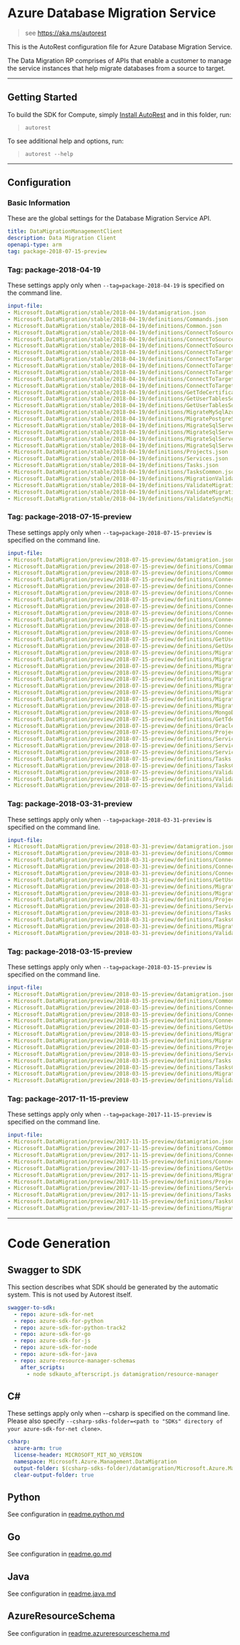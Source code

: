 # Azure Database Migration Service

> see https://aka.ms/autorest

This is the AutoRest configuration file for Azure Database Migration Service.

The Data Migration RP comprises of APIs that enable a customer to manage the service instances that help migrate databases from a source to target.

---

## Getting Started
To build the SDK for Compute, simply [Install AutoRest](https://aka.ms/autorest/install) and in this folder, run:

> `autorest`

To see additional help and options, run:

> `autorest --help`

---

## Configuration

### Basic Information
These are the global settings for the Database Migration Service API.

``` yaml
title: DataMigrationManagementClient
description: Data Migration Client
openapi-type: arm
tag: package-2018-07-15-preview
```

### Tag: package-2018-04-19

These settings apply only when `--tag=package-2018-04-19` is specified on the command line.

``` yaml $(tag) == 'package-2018-04-19'
input-file:
- Microsoft.DataMigration/stable/2018-04-19/datamigration.json
- Microsoft.DataMigration/stable/2018-04-19/definitions/Commands.json
- Microsoft.DataMigration/stable/2018-04-19/definitions/Common.json
- Microsoft.DataMigration/stable/2018-04-19/definitions/ConnectToSourceMySqlTask.json
- Microsoft.DataMigration/stable/2018-04-19/definitions/ConnectToSourcePostgreSqlSyncTask.json
- Microsoft.DataMigration/stable/2018-04-19/definitions/ConnectToSourceSqlServerTask.json
- Microsoft.DataMigration/stable/2018-04-19/definitions/ConnectToTargetAzureDbForMySqlTask.json
- Microsoft.DataMigration/stable/2018-04-19/definitions/ConnectToTargetAzureDbForPostgreSqlSyncTask.json
- Microsoft.DataMigration/stable/2018-04-19/definitions/ConnectToTargetSqlDbTask.json
- Microsoft.DataMigration/stable/2018-04-19/definitions/ConnectToTargetSqlMITask.json
- Microsoft.DataMigration/stable/2018-04-19/definitions/ConnectToTargetSqlMiSyncTask.json
- Microsoft.DataMigration/stable/2018-04-19/definitions/ConnectToTargetSqlSqlDbSyncTask.json
- Microsoft.DataMigration/stable/2018-04-19/definitions/GetTdeCertificatesSqlTask.json
- Microsoft.DataMigration/stable/2018-04-19/definitions/GetUserTablesSqlSyncTask.json
- Microsoft.DataMigration/stable/2018-04-19/definitions/GetUserTablesSqlTask.json
- Microsoft.DataMigration/stable/2018-04-19/definitions/MigrateMySqlAzureDbForMySqlSyncTask.json
- Microsoft.DataMigration/stable/2018-04-19/definitions/MigratePostgreSqlAzureDbForPostgreSqlSyncTask.json
- Microsoft.DataMigration/stable/2018-04-19/definitions/MigrateSqlServerSqlDbSyncTask.json
- Microsoft.DataMigration/stable/2018-04-19/definitions/MigrateSqlServerSqlDbTask.json
- Microsoft.DataMigration/stable/2018-04-19/definitions/MigrateSqlServerSqlMITask.json
- Microsoft.DataMigration/stable/2018-04-19/definitions/MigrateSqlServerSqlMiSyncTask.json
- Microsoft.DataMigration/stable/2018-04-19/definitions/Projects.json
- Microsoft.DataMigration/stable/2018-04-19/definitions/Services.json
- Microsoft.DataMigration/stable/2018-04-19/definitions/Tasks.json
- Microsoft.DataMigration/stable/2018-04-19/definitions/TasksCommon.json
- Microsoft.DataMigration/stable/2018-04-19/definitions/MigrationValidation.json
- Microsoft.DataMigration/stable/2018-04-19/definitions/ValidateMigrationInputSqlServerSqlMITask.json
- Microsoft.DataMigration/stable/2018-04-19/definitions/ValidateMigrationInputSqlServerSqlMiSyncTask.json
- Microsoft.DataMigration/stable/2018-04-19/definitions/ValidateSyncMigrationInputSqlServerTask.json
```

### Tag: package-2018-07-15-preview

These settings apply only when `--tag=package-2018-07-15-preview` is specified on the command line.

``` yaml $(tag) == 'package-2018-07-15-preview'
input-file:
- Microsoft.DataMigration/preview/2018-07-15-preview/datamigration.json
- Microsoft.DataMigration/preview/2018-07-15-preview/definitions/Commands.json
- Microsoft.DataMigration/preview/2018-07-15-preview/definitions/Common.json
- Microsoft.DataMigration/preview/2018-07-15-preview/definitions/ConnectToSourceMySqlTask.json
- Microsoft.DataMigration/preview/2018-07-15-preview/definitions/ConnectToSourceSqlServerTask.json
- Microsoft.DataMigration/preview/2018-07-15-preview/definitions/ConnectToSourcePostgreSqlSyncTask.json
- Microsoft.DataMigration/preview/2018-07-15-preview/definitions/ConnectToTargetAzureDbForMySqlTask.json
- Microsoft.DataMigration/preview/2018-07-15-preview/definitions/ConnectToTargetSqlDbTask.json
- Microsoft.DataMigration/preview/2018-07-15-preview/definitions/ConnectToTargetSqlMiSyncTask.json
- Microsoft.DataMigration/preview/2018-07-15-preview/definitions/ConnectToTargetSqlMITask.json
- Microsoft.DataMigration/preview/2018-07-15-preview/definitions/ConnectToTargetSqlSqlDbSyncTask.json
- Microsoft.DataMigration/preview/2018-07-15-preview/definitions/ConnectToTargetAzureDbForPostgreSqlSyncTask.json
- Microsoft.DataMigration/preview/2018-07-15-preview/definitions/GetUserTablesSqlSyncTask.json
- Microsoft.DataMigration/preview/2018-07-15-preview/definitions/GetUserTablesSqlTask.json
- Microsoft.DataMigration/preview/2018-07-15-preview/definitions/MigrateSchemaSqlServerSqlDbTask.json
- Microsoft.DataMigration/preview/2018-07-15-preview/definitions/MigrateMySqlAzureDbForMySqlSyncTask.json
- Microsoft.DataMigration/preview/2018-07-15-preview/definitions/MigratePostgreSqlAzureDbForPostgreSqlSyncTask.json
- Microsoft.DataMigration/preview/2018-07-15-preview/definitions/MigrateSqlServerSqlDbSyncTask.json
- Microsoft.DataMigration/preview/2018-07-15-preview/definitions/MigrateSqlServerSqlDbTask.json
- Microsoft.DataMigration/preview/2018-07-15-preview/definitions/MigrateSqlServerSqlMiSyncTask.json
- Microsoft.DataMigration/preview/2018-07-15-preview/definitions/MigrateSqlServerSqlMITask.json
- Microsoft.DataMigration/preview/2018-07-15-preview/definitions/MigrateSsisTask.json
- Microsoft.DataMigration/preview/2018-07-15-preview/definitions/MigrationValidation.json
- Microsoft.DataMigration/preview/2018-07-15-preview/definitions/MongoDbTasks.json
- Microsoft.DataMigration/preview/2018-07-15-preview/definitions/GetTdeCertificatesSqlTask.json
- Microsoft.DataMigration/preview/2018-07-15-preview/definitions/OracleAzureDbPostgreSqlSyncTask.json
- Microsoft.DataMigration/preview/2018-07-15-preview/definitions/Projects.json
- Microsoft.DataMigration/preview/2018-07-15-preview/definitions/ServiceFeatureOCITask.json
- Microsoft.DataMigration/preview/2018-07-15-preview/definitions/Services.json
- Microsoft.DataMigration/preview/2018-07-15-preview/definitions/ServiceTasks.json
- Microsoft.DataMigration/preview/2018-07-15-preview/definitions/Tasks.json
- Microsoft.DataMigration/preview/2018-07-15-preview/definitions/TasksCommon.json
- Microsoft.DataMigration/preview/2018-07-15-preview/definitions/ValidateMigrationInputSqlServerSqlMITask.json
- Microsoft.DataMigration/preview/2018-07-15-preview/definitions/ValidateSyncMigrationInputSqlServerTask.json
- Microsoft.DataMigration/preview/2018-07-15-preview/definitions/ValidateMigrationInputSqlServerSqlMiSyncTask.json
```

### Tag: package-2018-03-31-preview

These settings apply only when `--tag=package-2018-03-31-preview` is specified on the command line.

``` yaml $(tag) == 'package-2018-03-31-preview'
input-file:
- Microsoft.DataMigration/preview/2018-03-31-preview/datamigration.json
- Microsoft.DataMigration/preview/2018-03-31-preview/definitions/Common.json
- Microsoft.DataMigration/preview/2018-03-31-preview/definitions/ConnectToSourceSqlServerTask.json
- Microsoft.DataMigration/preview/2018-03-31-preview/definitions/ConnectToTargetSqlDbTask.json
- Microsoft.DataMigration/preview/2018-03-31-preview/definitions/ConnectToTargetSqlMITask.json
- Microsoft.DataMigration/preview/2018-03-31-preview/definitions/GetUserTablesSqlTask.json
- Microsoft.DataMigration/preview/2018-03-31-preview/definitions/MigrateSqlServerSqlDbTask.json
- Microsoft.DataMigration/preview/2018-03-31-preview/definitions/MigrateSqlServerSqlMITask.json
- Microsoft.DataMigration/preview/2018-03-31-preview/definitions/Projects.json
- Microsoft.DataMigration/preview/2018-03-31-preview/definitions/Services.json
- Microsoft.DataMigration/preview/2018-03-31-preview/definitions/Tasks.json
- Microsoft.DataMigration/preview/2018-03-31-preview/definitions/TasksCommon.json
- Microsoft.DataMigration/preview/2018-03-31-preview/definitions/MigrationValidation.json
- Microsoft.DataMigration/preview/2018-03-31-preview/definitions/ValidateMigrationInputSqlServerSqlMITask.json
```

### Tag: package-2018-03-15-preview

These settings apply only when `--tag=package-2018-03-15-preview` is specified on the command line.

``` yaml $(tag) == 'package-2018-03-15-preview'
input-file:
- Microsoft.DataMigration/preview/2018-03-15-preview/datamigration.json
- Microsoft.DataMigration/preview/2018-03-15-preview/definitions/Common.json
- Microsoft.DataMigration/preview/2018-03-15-preview/definitions/ConnectToSourceSqlServerTask.json
- Microsoft.DataMigration/preview/2018-03-15-preview/definitions/ConnectToTargetSqlDbTask.json
- Microsoft.DataMigration/preview/2018-03-15-preview/definitions/ConnectToTargetSqlMITask.json
- Microsoft.DataMigration/preview/2018-03-15-preview/definitions/GetUserTablesSqlTask.json
- Microsoft.DataMigration/preview/2018-03-15-preview/definitions/MigrateSqlServerSqlDbTask.json
- Microsoft.DataMigration/preview/2018-03-15-preview/definitions/MigrateSqlServerSqlMITask.json
- Microsoft.DataMigration/preview/2018-03-15-preview/definitions/Projects.json
- Microsoft.DataMigration/preview/2018-03-15-preview/definitions/Services.json
- Microsoft.DataMigration/preview/2018-03-15-preview/definitions/Tasks.json
- Microsoft.DataMigration/preview/2018-03-15-preview/definitions/TasksCommon.json
- Microsoft.DataMigration/preview/2018-03-15-preview/definitions/MigrationValidation.json
- Microsoft.DataMigration/preview/2018-03-15-preview/definitions/ValidateMigrationInputSqlServerSqlMITask.json
```

### Tag: package-2017-11-15-preview

These settings apply only when `--tag=package-2017-11-15-preview` is specified on the command line.

``` yaml $(tag) == 'package-2017-11-15-preview'
input-file:
- Microsoft.DataMigration/preview/2017-11-15-preview/datamigration.json
- Microsoft.DataMigration/preview/2017-11-15-preview/definitions/Common.json
- Microsoft.DataMigration/preview/2017-11-15-preview/definitions/ConnectToSourceSqlServerTask.json
- Microsoft.DataMigration/preview/2017-11-15-preview/definitions/ConnectToTargetSqlDbTask.json
- Microsoft.DataMigration/preview/2017-11-15-preview/definitions/GetUserTablesSqlTask.json
- Microsoft.DataMigration/preview/2017-11-15-preview/definitions/MigrateSqlServerSqlDbTask.json
- Microsoft.DataMigration/preview/2017-11-15-preview/definitions/Projects.json
- Microsoft.DataMigration/preview/2017-11-15-preview/definitions/Services.json
- Microsoft.DataMigration/preview/2017-11-15-preview/definitions/Tasks.json
- Microsoft.DataMigration/preview/2017-11-15-preview/definitions/TasksCommon.json
- Microsoft.DataMigration/preview/2017-11-15-preview/definitions/MigrationValidation.json
```

---

# Code Generation


## Swagger to SDK

This section describes what SDK should be generated by the automatic system.
This is not used by Autorest itself.

``` yaml $(swagger-to-sdk)
swagger-to-sdk:
  - repo: azure-sdk-for-net
  - repo: azure-sdk-for-python
  - repo: azure-sdk-for-python-track2
  - repo: azure-sdk-for-go
  - repo: azure-sdk-for-js
  - repo: azure-sdk-for-node
  - repo: azure-sdk-for-java
  - repo: azure-resource-manager-schemas
    after_scripts:
      - node sdkauto_afterscript.js datamigration/resource-manager
```

## C#

These settings apply only when --csharp is specified on the command line.
Please also specify `--csharp-sdks-folder=<path to "SDKs" directory of your azure-sdk-for-net clone>`.

``` yaml $(csharp)
csharp:
  azure-arm: true
  license-header: MICROSOFT_MIT_NO_VERSION
  namespace: Microsoft.Azure.Management.DataMigration
  output-folder: $(csharp-sdks-folder)/datamigration/Microsoft.Azure.Management.DataMigration/src/Generated
  clear-output-folder: true
```

## Python

See configuration in [readme.python.md](./readme.python.md)

## Go

See configuration in [readme.go.md](./readme.go.md)

## Java

See configuration in [readme.java.md](./readme.java.md)

## AzureResourceSchema

See configuration in [readme.azureresourceschema.md](./readme.azureresourceschema.md)

